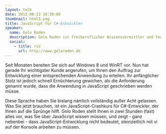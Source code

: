 ```yaml
---
layout: talk
date: 2012-08-23 18:30:00
thumbnail: html5.png
title: JavaScript für C#-Entwickler
speaker:
  name: Golo Roden
  description: Golo Roden ist freiberuflicher Wissensvermittler und Technologieberater für .NET, Codequalität und agile Methoden. Zu diesen Themen berät er Firmen bei der Evaluierung, Erforschung und Verwendung geeigneter Technologien und Methoden. Darüber hinaus ist er journalistisch für Fachzeitschriften und als Referent und Content Manager für Konferenzen tätig. Für sein qualitativ hochwertiges Engagement in der Community wurde Golo von Microsoft als Most Valuable Professional (MVP) für C# ausgezeichnet.
  social:
    - title: rss
      url: http://www.goloroden.de
---
```

Seit Monaten bereiten Sie sich auf Windows 8 und WinRT vor. Nun hat gerade Ihr wichtigster Kunde angerufen, um Ihnen den Auftrag zur Entwicklung einer entsprechenden Anwendung zu erteilen. Ihr anfänglicher Stolz ist jedoch schnell Ernüchterung gewichen, als die Anforderung genannt wurde, dass die Anwendung in JavaScript geschrieben werden müsse. 
                        
Diese Sprache haben Sie bislang nämlich vollständig außer Acht gelassen. Was Sie jetzt brauchen, ist ein JavaScript-Crashkurs für C#-Entwickler, der Ihnen auf die Sprünge hilft. Golo Roden stellt Ihnen in zwei Stunden (fast) alles vor, was Sie über JavaScript wissen müssen, und zeigt - ganz nebenbei - dass JavaScript-Entwicklung nicht bedeutet, steinzeitlich mit vi auf der Konsole arbeiten zu müssen.